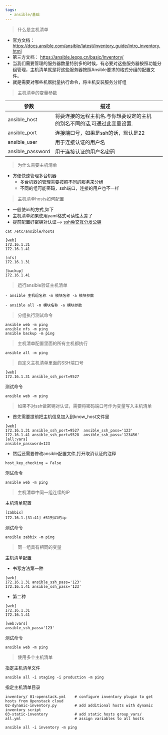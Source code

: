 ```yaml
---
tags:
  - ansible/基础
---
```


>什么是主机清单
- 官方文档： https://docs.ansible.com/ansible/latest/inventory_guide/intro_inventory.html
- 第三方文档： https://ansible.leops.cn/basic/Inventory/
- 当我们需要管理的服务器数量特别多的时候，有必要对这些服务器按照功能分组管理，主机清单就是将这些服务器按照Ansible要求的格式分组的配置文件。
- 就是需要对哪些机器批量执行命令，将主机安装服务分好组

>主机清单的变量参数

| 参数               | 描述                                    |     |
| ---------------- | ------------------------------------- | --- |
| ansible_host     | 将要连接的远程主机名.与你想要设定的主机的别名不同的话,可通过此变量设置. |     |
| ansible_port     | 连接端口号，如果是ssh的话，默认是22                  |     |
| ansible_user     | 用于连接认证的用户名                            |     |
| ansible_password | 用于连接认证的用户名密码                          |     |


>为什么需要主机清单
- 方便快速管理多台机器
    - 多台机器的管理需要按照不同的服务来分组
    - 不同的组可能密码，ssh端口，连接的用户也不一样


>主机清单hosts如何配置
- 一般使ini的方式,如下
- 主机清单如果使用yaml格式可读性太差了
- 提前配置好密钥对认证--> [ssh免交互分发公钥](../ssh/ssh免交互分发公钥.md)

```
cat /etc/ansible/hosts
```

```
[web]
172.16.1.31
172.16.1.41

[nfs]
172.16.1.31

[backup]
172.16.1.41
```

>运行ansible验证主机清单

```
- ansible 主机组名称 -m 模块名称 -a 模块参数

- ansible all -m 模块名称 -a 模块参数
```
>分组执行测试命令

```
ansible web -m ping
ansible nfs -m ping
ansible backup -m ping
```

>主机清单配置里面的所有主机都执行

```
ansible all -m ping
```

>自定义主机清单里面的SSH端口号

```
[web]
172.16.1.31 ansible_ssh_port=9527
```

测试命令

```
ansible web -m ping
```

>如果不对ssh做密钥对认证，需要将密码端口号作为变量写入主机清单

- 首先需要提前把主机信息加入到know_host文件里

```
[web]
172.16.1.31 ansible_ssh_port=9527  ansible_ssh_pass='123'
172.16.1.41 ansible_ssh_port=9528  ansible_ssh_pass='123456'
[all:vars]
ansible_password=123
```

-  然后还需要修改ansible配置文件,打开取消认证的注释

```
host_key_checking = False
```

测试命令

```
ansible web -m ping
```

>主机清单中同一组连续的IP

主机清单配置

```
[zabbix]
172.16.1.[31:41] #31到41的ip
```

测试命令

```
ansible zabbix -m ping
```

>同一组具有相同的变量

主机清单配置
- 书写方法第一种

```
[web]
172.16.1.31 ansible_ssh_pass='123'
172.16.1.41 ansible_ssh_pass='123'
```
- 第二种

```
[web]
172.16.1.31
172.16.1.41

[web:vars]
ansible_ssh_pass='123' 
```
测试命令

```
ansible web -m ping
```

>使用多个主机清单

指定主机清单文件

```
ansible all -i staging -i production -m ping
```

指定主机清单目录

```
inventory/ 01-openstack.yml    # configure inventory plugin to get hosts from Openstack cloud 
02-dynamic-inventory.py        # add additional hosts with dynamic inventory script 
03-static-inventory            # add static hosts group_vars/ 
all.yml                        # assign variables to all hosts
```

```
ansible all -i inventory -m ping
```

